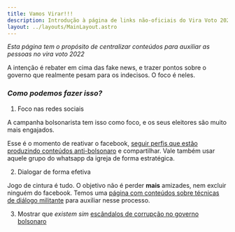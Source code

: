 ```yaml
---
title: Vamos Virar!!!
description: Introdução à página de links não-oficiais do Vira Voto 2022.
layout: ../layouts/MainLayout.astro
---
```


*Esta página tem o propósito de centralizar conteúdos para auxiliar as pessoas no vira voto 2022*

A intenção é rebater em cima das fake news, e trazer pontos sobre o governo que realmente pesam para os
indecisos. O foco é neles.

### *Como podemos fazer isso?*

1. Foco nas redes sociais

A campanha bolsonarista tem isso como foco, e os seus eleitores são muito mais
engajados.

Esse é o momento de reativar o facebook, [seguir perfis que estão produzindo conteúdos anti-bolsonaro](/nas-redes)
e compartilhar. Vale também usar aquele grupo do whatsapp da igreja de forma estratégica.


2. Dialogar de forma efetiva

Jogo de cintura é tudo. O objetivo não é perder **mais** amizades, nem excluir ninguém do facebook.
Temos uma [página com conteúdos sobre técnicas de diálogo militante](/tecnicas-de-comunicacao) para auxiliar nesse processo.

3. Mostrar que *existem sim* [escândalos de corrupção no governo bolsonaro](/escandalos)
